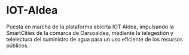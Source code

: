 # IOT-Aldea
Puesta en marcha de la plataforma abierta IOT Aldea, impulsando la SmartCities de la comarca de Oarsoaldea, mediante la telegestión y telelectura del suministro de agua para un uso eficiente de los recursos públicos.
